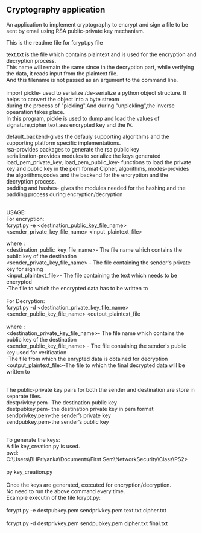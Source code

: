 ## Cryptography application
An application to implement cryptography to encrypt and sign a file to be sent by email using RSA public-private key mechanism.

This is the readme file for fcrypt.py file

text.txt is the file which contains plaintext and is used for the encryption and decryption process.<br />
This name will remain the same since in the decryption part, while verifying the data, it reads input from the plaintext file.<br />
And this filename is not passed as an argument to the command line.<br />
<br />
import pickle- used to serialize /de-serialize a python object structure. It helps to convert the object into a byte stream <br />
during the process of "pickling".And during "unpickling",the inverse opearation takes place.<br />
In this program, pickle is used to dump and load the values of signature,cipher text,aes encrypted key and the IV.<br />

default_backend-gives the defauly supporting algorithms and the supporting platform specific implementations.<br />
rsa-provides packages to generate the rsa public key<br />
serialization-provides modules to serialize the keys generated<br />
load_pem_private_key, load_pem_public_key- functions to load the private key and public key in the pem format
Cipher, algorithms, modes-provides the algorithms,codes and the backend for the encryption and the decryption process.<br />
padding and hashes- gives the modules needed for the hashing and the padding process during encryption/decryption<br />
<br />

USAGE:<br />
For encryption:<br />
fcrypt.py -e <destination_public_key_file_name> <sender_private_key_file_name> <input_plaintext_file> <ciphertextfile><br />

where :<br />
<destination_public_key_file_name>- The file name which contains the public key of the destination<br />
<sender_private_key_file_name> - The file containing the sender's private key for signing<br />
<input_plaintext_file>- The file containing the text which needs to be encrypted<br />
<ciphertextfile>-The file to which the encrypted data has to be written to <br />
<br />
For Decryption:<br />
fcrypt.py -d <destination_private_key_file_name> <sender_public_key_file_name> <ciphertextfile> <output_plaintext_file<br />
<br />
where :<br />
<destination_private_key_file_name>- The file name which contains the public key of the destination<br />
<sender_public_key_file_name> - The file containing the sender's public key used for verification<br />
<ciphertextfile>-The file from which the enrypted data is obtained for decryption<br />
<output_plaintext_file>-The file to which the final decrypted data will be written to <br />

<br />
The public-private key pairs for both the sender and destination are store in separate files.<br />
destprivkey.pem- The destination public key<br />
destpubkey.pem- the destination private key in pem format<br />
sendprivkey.pem-the sender’s private key<br />
sendpubkey.pem-the sender’s public key<br />
<br />

To generate the keys:<br />
A file key_creation.py is used.<br />
pwd:<br />
C:\Users\BHPriyanka\Documents\First Sem\NetworkSecurity\Class\PS2><br />
<br />
py key_creation.py<br />
<br />
Once the keys are generated, executed for encryption/decryption.<br />
No need to run the above command every time.<br />
Example executin of the file fcrypt.py:<br />
<br />
fcrypt.py -e destpubkey.pem sendprivkey.pem text.txt cipher.txt<br />
<br />
fcrypt.py -d destprivkey.pem sendpubkey.pem cipher.txt final.txt<br />

